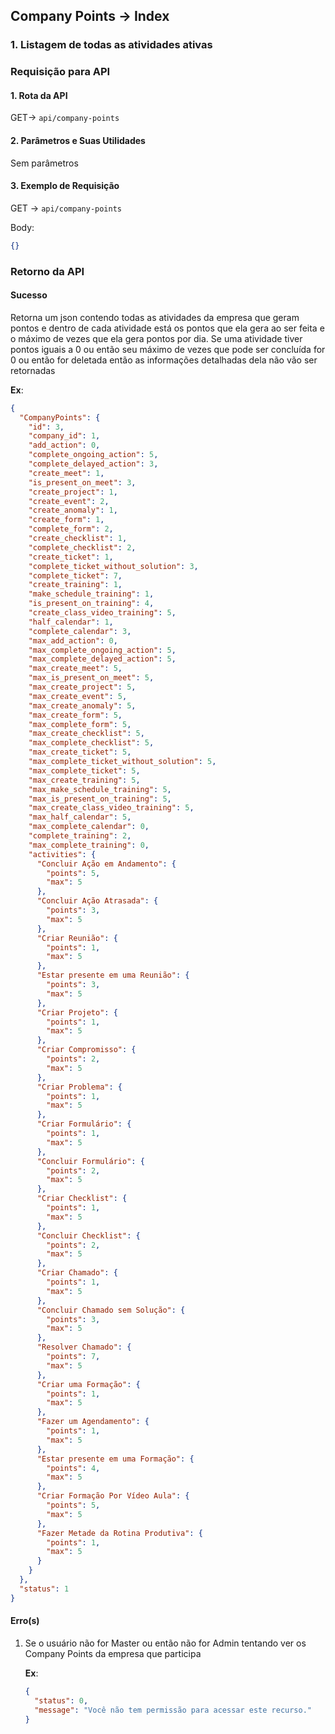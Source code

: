 ## Company Points -> Index

### 1. Listagem de todas as atividades ativas

### Requisição para API

#### 1. Rota da API

GET-> `api/company-points`

#### 2. Parâmetros e Suas Utilidades

Sem parâmetros

#### 3. Exemplo de Requisição

GET -> `api/company-points`

Body:

```json
{}
```

### Retorno da API

#### Sucesso

Retorna um json contendo todas as atividades da empresa que geram pontos e dentro de cada atividade está os pontos que ela gera ao ser feita e o máximo de vezes que ela gera pontos por dia. Se uma atividade tiver pontos iguais a 0 ou então seu máximo de vezes que pode ser concluída for 0 ou então for deletada então as informações detalhadas dela não vão ser retornadas

**Ex**:

```json
{
  "CompanyPoints": {
    "id": 3,
    "company_id": 1,
    "add_action": 0,
    "complete_ongoing_action": 5,
    "complete_delayed_action": 3,
    "create_meet": 1,
    "is_present_on_meet": 3,
    "create_project": 1,
    "create_event": 2,
    "create_anomaly": 1,
    "create_form": 1,
    "complete_form": 2,
    "create_checklist": 1,
    "complete_checklist": 2,
    "create_ticket": 1,
    "complete_ticket_without_solution": 3,
    "complete_ticket": 7,
    "create_training": 1,
    "make_schedule_training": 1,
    "is_present_on_training": 4,
    "create_class_video_training": 5,
    "half_calendar": 1,
    "complete_calendar": 3,
    "max_add_action": 0,
    "max_complete_ongoing_action": 5,
    "max_complete_delayed_action": 5,
    "max_create_meet": 5,
    "max_is_present_on_meet": 5,
    "max_create_project": 5,
    "max_create_event": 5,
    "max_create_anomaly": 5,
    "max_create_form": 5,
    "max_complete_form": 5,
    "max_create_checklist": 5,
    "max_complete_checklist": 5,
    "max_create_ticket": 5,
    "max_complete_ticket_without_solution": 5,
    "max_complete_ticket": 5,
    "max_create_training": 5,
    "max_make_schedule_training": 5,
    "max_is_present_on_training": 5,
    "max_create_class_video_training": 5,
    "max_half_calendar": 5,
    "max_complete_calendar": 0,
    "complete_training": 2,
    "max_complete_training": 0,
    "activities": {
      "Concluir Ação em Andamento": {
        "points": 5,
        "max": 5
      },
      "Concluir Ação Atrasada": {
        "points": 3,
        "max": 5
      },
      "Criar Reunião": {
        "points": 1,
        "max": 5
      },
      "Estar presente em uma Reunião": {
        "points": 3,
        "max": 5
      },
      "Criar Projeto": {
        "points": 1,
        "max": 5
      },
      "Criar Compromisso": {
        "points": 2,
        "max": 5
      },
      "Criar Problema": {
        "points": 1,
        "max": 5
      },
      "Criar Formulário": {
        "points": 1,
        "max": 5
      },
      "Concluir Formulário": {
        "points": 2,
        "max": 5
      },
      "Criar Checklist": {
        "points": 1,
        "max": 5
      },
      "Concluir Checklist": {
        "points": 2,
        "max": 5
      },
      "Criar Chamado": {
        "points": 1,
        "max": 5
      },
      "Concluir Chamado sem Solução": {
        "points": 3,
        "max": 5
      },
      "Resolver Chamado": {
        "points": 7,
        "max": 5
      },
      "Criar uma Formação": {
        "points": 1,
        "max": 5
      },
      "Fazer um Agendamento": {
        "points": 1,
        "max": 5
      },
      "Estar presente em uma Formação": {
        "points": 4,
        "max": 5
      },
      "Criar Formação Por Vídeo Aula": {
        "points": 5,
        "max": 5
      },
      "Fazer Metade da Rotina Produtiva": {
        "points": 1,
        "max": 5
      }
    }
  },
  "status": 1
}
```

#### Erro(s)

1.  Se o usuário não for Master ou então não for Admin tentando ver os Company Points da empresa que participa

    **Ex**:

    ```json
    {
      "status": 0,
      "message": "Você não tem permissão para acessar este recurso."
    }
    ```
